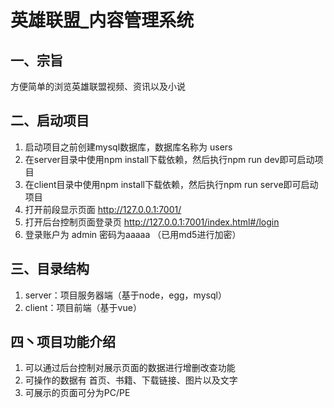 # 英雄联盟_内容管理系统
## 一、宗旨
方便简单的浏览英雄联盟视频、资讯以及小说
## 二、启动项目
  1. 启动项目之前创建mysql数据库，数据库名称为 users
  2. 在server目录中使用npm install下载依赖，然后执行npm run dev即可启动项目
  3. 在client目录中使用npm install下载依赖，然后执行npm run serve即可启动项目
  4. 打开前段显示页面 http://127.0.0.1:7001/
  5. 打开后台控制页面登录页 http://127.0.0.1:7001/index.html#/login
  6. 登录账户为 admin 密码为aaaaa （已用md5进行加密）
## 三、目录结构
 1. server：项目服务器端（基于node，egg，mysql）
 2. client：项目前端（基于vue）
## 四丶项目功能介绍
1. 可以通过后台控制对展示页面的数据进行增删改查功能
2. 可操作的数据有 首页、书籍、下载链接、图片以及文字
3. 可展示的页面可分为PC/PE
